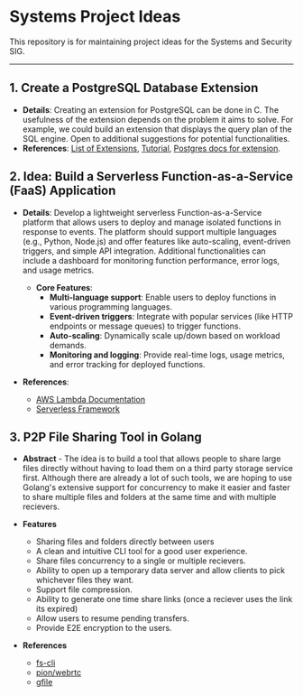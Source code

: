 # Systems Project Ideas
This repository is for maintaining project ideas for the Systems and Security SIG.

---

## 1. Create a PostgreSQL Database Extension
- **Details**: Creating an extension for PostgreSQL can be done in C. The usefulness of the extension depends on the problem it aims to solve. For example, we could build an extension that displays the query plan of the SQL engine. Open to additional suggestions for potential functionalities.
- **References**: [List of Extensions](https://gist.github.com/joelonsql/e5aa27f8cc9bd22b8999b7de8aee9d47), [Tutorial](https://www.percona.com/blog/writing-postgresql-extensions-is-fun-c-language/), [Postgres docs for extension](https://www.postgresql.org/docs/current/sql-createextension.html).

## 2. Idea: Build a Serverless Function-as-a-Service (FaaS) Application
- **Details**: Develop a lightweight serverless Function-as-a-Service platform that allows users to deploy and manage isolated functions in response to events. The platform should support multiple languages (e.g., Python, Node.js) and offer features like auto-scaling, event-driven triggers, and simple API integration. Additional functionalities can include a dashboard for monitoring function performance, error logs, and usage metrics.
  
  - **Core Features**:
    - **Multi-language support**: Enable users to deploy functions in various programming languages.
    - **Event-driven triggers**: Integrate with popular services (like HTTP endpoints or message queues) to trigger functions.
    - **Auto-scaling**: Dynamically scale up/down based on workload demands.
    - **Monitoring and logging**: Provide real-time logs, usage metrics, and error tracking for deployed functions.

- **References**: 
  - [AWS Lambda Documentation](https://docs.aws.amazon.com/lambda/latest/dg/welcome.html)
  - [Serverless Framework](https://www.serverless.com/)

## 3. P2P File Sharing Tool in Golang
- **Abstract** - The idea is to build a tool that allows people to share large files directly without having to load them on a third party storage service first. Although there are already a lot of such tools, we are hoping to use Golang's extensive support for concurrency to make it easier and faster to share multiple files and folders at the same time and with multiple recievers.  

- **Features**
  - Sharing files and folders directly between users
  - A clean and intuitive CLI tool for a good user experience.
  - Share files concurrency to a single or multiple recievers.
  - Ability to open up a temporary data server and allow clients to pick whichever files they want.
  - Support file compression.
  - Ability to generate one time share links (once a reciever uses the link its expired)
  - Allow users to resume pending transfers.
  - Provide E2E encryption to the users.

- **References**
  - [fs-cli](https://github.com/spectre10/fs-cli)
  - [pion/webrtc](https://github.com/pion/webrtc)
  - [gfile](https://github.com/Antonito/gfile)
